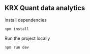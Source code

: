 ## KRX Quant data analytics



Install dependencies
```Bash
npm install
```

Run the project locally
```Bash
npm run dev
```
